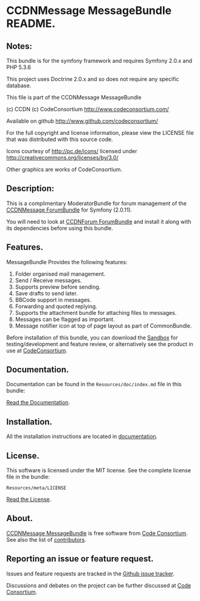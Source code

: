 CCDNMessage MessageBundle README.
=================================


## Notes:  
  
This bundle is for the symfony framework and requires Symfony 2.0.x and PHP 5.3.6
  
This project uses Doctrine 2.0.x and so does not require any specific database.
  

This file is part of the CCDNMessage MessageBundle

(c) CCDN (c) CodeConsortium <http://www.codeconsortium.com/> 

Available on github <http://www.github.com/codeconsortium/>

For the full copyright and license information, please view the LICENSE
file that was distributed with this source code.

Icons courtesy of http://pc.de/icons/ licensed under http://creativecommons.org/licenses/by/3.0/

Other graphics are works of CodeConsortium.

## Description:

This is a complimentary ModeratorBundle for forum management of the [CCDNMessage ForumBundle](https://github.com/codeconsortium/CCDNForumForumBundle) for Symfony (2.0.11).

You will need to look at [CCDNForum ForumBundle](https://github.com/codeconsortium/CCDNForumForumBundle) and install it along with its dependencies before using this bundle.

## Features.

MessageBundle Provides the following features:

1. Folder organised mail management.
2. Send / Receive messages.
3. Supports preview before sending.
4. Save drafts to send later.
5. BBCode support in messages.
6. Forwarding and quoted replying.
7. Supports the attachment bundle for attaching files to messages.
8. Messages can be flagged as important.
9. Message notifier icon at top of page layout as part of CommonBundle.

Before installation of this bundle, you can download the [Sandbox](https://github.com/codeconsortium/CCDNForumSandBox) for testing/development and feature review, or alternatively see the product in use at [CodeConsortium](http://www.codeconsortium.com).

## Documentation.

Documentation can be found in the `Resources/doc/index.md` file in this bundle:

[Read the Documentation](http://github.com/codeconsortium/CCDNMessageMessageBundle/blob/master/Resources/doc/index.md).

## Installation.

All the installation instructions are located in [documentation](http://github.com/codeconsortium/CCDNMessageMessageBundle/blob/master/Resources/doc/Install.md).

## License.

This software is licensed under the MIT license. See the complete license file in the bundle:

	Resources/meta/LICENSE

[Read the License](http://github.com/codeconsortium/CCDNMessageMessageBundle/blob/master/Resources/meta/LICENSE).

## About.

[CCDNMessage MessageBundle](http://github.com/codeconsortium/CCDNMessageMessageBundle) is free software from [Code Consortium](http://www.codeconsortium.com). 
See also the list of [contributors](http://github.com/codeconsortium/CCDNMessageMessageBundle/contributors).

## Reporting an issue or feature request.

Issues and feature requests are tracked in the [Github issue tracker](http://github.com/codeconsortium/CCDNMessageMessageBundle/issues).

Discussions and debates on the project can be further discussed at [Code Consortium](http://www.codeconsortium.com).

